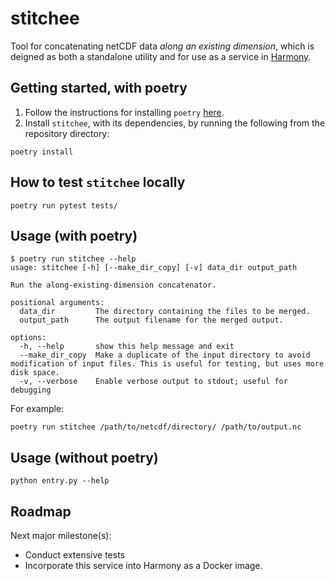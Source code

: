 # stitchee

Tool for concatenating netCDF data *along an existing dimension*,
which is deigned as both a standalone utility and
for use as a service in [Harmony](https://harmony.earthdata.nasa.gov/).

## Getting started, with poetry

1. Follow the instructions for installing `poetry` [here](https://python-poetry.org/docs/).
2. Install `stitchee`, with its dependencies, by running the following from the repository directory:

```shell
poetry install
```

## How to test `stitchee` locally

```shell
poetry run pytest tests/
```

## Usage (with poetry)

```shell
$ poetry run stitchee --help
usage: stitchee [-h] [--make_dir_copy] [-v] data_dir output_path

Run the along-existing-dimension concatenator.

positional arguments:
  data_dir         The directory containing the files to be merged.
  output_path      The output filename for the merged output.

options:
  -h, --help       show this help message and exit
  --make_dir_copy  Make a duplicate of the input directory to avoid modification of input files. This is useful for testing, but uses more disk space.
  -v, --verbose    Enable verbose output to stdout; useful for debugging
```

For example:

```shell
poetry run stitchee /path/to/netcdf/directory/ /path/to/output.nc
```

## Usage (without poetry)

```shell
python entry.py --help
```

## Roadmap
Next major milestone(s):
- Conduct extensive tests
- Incorporate this service into Harmony as a Docker image.
